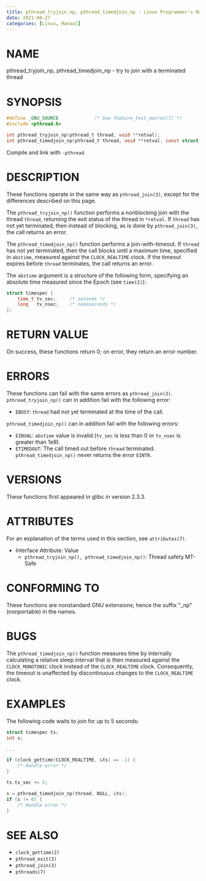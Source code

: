 ```yaml
---
title: pthread_tryjoin_np, pthread_timedjoin_np - Linux Programmer's Manual
date: 2021-08-27
categories: [Linux, Manual]
---
```


# NAME

pthread_tryjoin_np, pthread_timedjoin_np - try to join with a terminated thread

# SYNOPSIS

```c
#define _GNU_SOURCE             /* See feature_test_macros(7) */
#include <pthread.h>

int pthread_tryjoin_np(pthread_t thread, void **retval);
int pthread_timedjoin_np(pthread_t thread, void **retval, const struct timespec *abstime);
```

Compile and link with `-pthread`.

# DESCRIPTION

These functions operate in the same way as `pthread_join(3)`, except for the differences described on this page.

The `pthread_tryjoin_np()` function performs a nonblocking join with the thread `thread`, returning the exit status of the thread in `*retval`. If `thread` has not yet terminated, then instead of blocking, as is done by `pthread_join(3)`, the call returns an error.

The `pthread_timedjoin_np()` function performs a join-with-timeout. If `thread` has not yet terminated, then the call blocks until a maximum time, specified in `abstime`, measured against the `CLOCK_REALTIME` clock. If the timeout expires before `thread` terminates, the call returns an error.

The `abstime` argument is a structure of the following form, specifying an absolute time measured since the Epoch (see `time(2)`):

```c
struct timespec {
    time_t tv_sec;     /* seconds */
    long   tv_nsec;    /* nanoseconds */
};
```

# RETURN VALUE

On success, these functions return 0; on error, they return an error number.

# ERRORS

These functions can fail with the same errors as `pthread_join(3)`. `pthread_tryjoin_np()` can in addition fail with the following error:

- `EBUSY`: `thread` had not yet terminated at the time of the call.

`pthread_timedjoin_np()` can in addition fail with the following errors:

- `EINVAL`: `abstime` value is invalid (`tv_sec` is less than 0 or `tv_nsec` is greater than 1e9).
- `ETIMEDOUT`: The call timed out before `thread` terminated. `pthread_timedjoin_np()` never returns the error `EINTR`.

# VERSIONS

These functions first appeared in glibc in version 2.3.3.

# ATTRIBUTES

For an explanation of the terms used in this section, see `attributes(7)`.

- Interface Attribute: Value
  - `pthread_tryjoin_np(), pthread_timedjoin_np()`: Thread safety MT-Safe

# CONFORMING TO

These functions are nonstandard GNU extensions; hence the suffix "_np" (nonportable) in the names.

# BUGS

The `pthread_timedjoin_np()` function measures time by internally calculating a relative sleep interval that is then measured against the `CLOCK_MONOTONIC` clock instead of the `CLOCK_REALTIME` clock. Consequently, the timeout is unaffected by discontinuous changes to the `CLOCK_REALTIME` clock.

# EXAMPLES

The following code waits to join for up to 5 seconds:

```c
struct timespec ts;
int s;

...

if (clock_gettime(CLOCK_REALTIME, &ts) == -1) {
    /* Handle error */
}

ts.tv_sec += 5;

s = pthread_timedjoin_np(thread, NULL, &ts);
if (s != 0) {
    /* Handle error */
}
```

# SEE ALSO

- `clock_gettime(2)`
- `pthread_exit(3)`
- `pthread_join(3)`
- `pthreads(7)`
